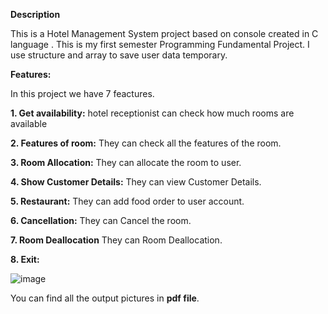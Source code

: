 **Description**

This is a Hotel Management System project based on console created in C language . This is my first semester Programming Fundamental Project. I use structure and array to save user data temporary.

**Features:**

In this project we have 7 feactures.

**1. Get availability:**
hotel receptionist can check how much rooms are available

**2. Features of room:**
They can check all the features of the room.

**3. Room Allocation:**
They can allocate the room to user.

**4. Show Customer Details:**
They can view Customer Details.

**5. Restaurant:**
They can add food order to user account.

**6. Cancellation:**
They can Cancel the room.

**7. Room Deallocation**
They can Room Deallocation.

**8. Exit:**

![image](https://user-images.githubusercontent.com/65450291/82250000-2a14b180-9964-11ea-8205-67f7098152a1.png)

You can find all the output pictures in **pdf file**.
